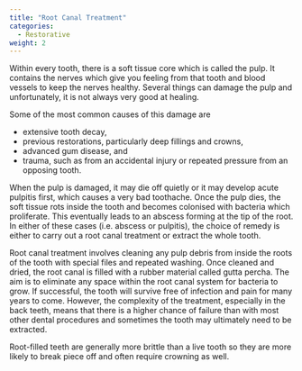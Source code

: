```yaml
---
title: "Root Canal Treatment"
categories:
  - Restorative
weight: 2
---
```


Within every tooth, there is a soft tissue core which is called the pulp. It contains the nerves which give you feeling from that tooth and blood vessels to keep the nerves healthy. Several things can damage the pulp and unfortunately, it is not always very good at healing.

Some of the most common causes of this damage are

- extensive tooth decay,
- previous restorations, particularly deep fillings and crowns,
- advanced gum disease, and
- trauma, such as from an accidental injury or repeated pressure from an opposing tooth.

When the pulp is damaged, it may die off quietly or it may develop acute pulpitis first, which causes a very bad toothache. Once the pulp dies, the soft tissue rots inside the tooth and becomes colonised with bacteria which proliferate. This eventually leads to an abscess forming at the tip of the root. In either of these cases (i.e. abscess or pulpitis), the choice of remedy is either to carry out a root canal treatment or extract the whole tooth.

Root canal treatment involves cleaning any pulp debris from inside the roots of the tooth with special files and repeated washing. Once cleaned and dried, the root canal is filled with a rubber material called gutta percha. The aim is to eliminate any space within the root canal system for bacteria to grow. If successful, the tooth will survive free of infection and pain for many years to come. However, the complexity of the treatment, especially in the back teeth, means that there is a higher chance of failure than with most other dental procedures and sometimes the tooth may ultimately need to be extracted.

Root-filled teeth are generally more brittle than a live tooth so they are more likely to break piece off and often require crowning as well.
